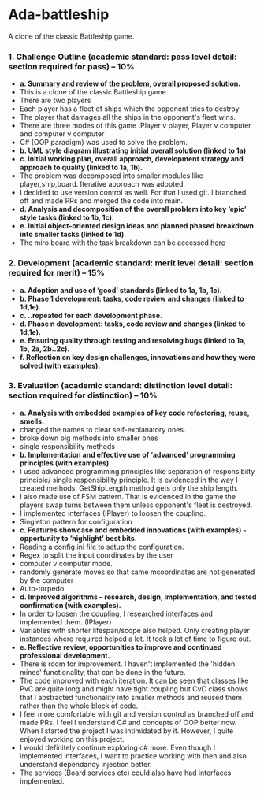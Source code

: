 # Ada-battleship
A clone of the classic Battleship game.

### 1. Challenge Outline (academic standard: pass level detail: section required for pass) – 10%

- **a. Summary and review of the problem, overall proposed solution.**
- This is a clone of the classic Battleship game
- There are two players
- Each player has a fleet of ships which the opponent tries to destroy
- The player that damages all the ships in the opponent's fleet wins.
- There are three modes of this game :Player v player, Player v computer and computer v computer
- C# (OOP paradigm) was used to solve the problem.
- **b. UML style diagram illustrating initial overall solution (linked to 1a)**
- **c. Initial working plan, overall approach, development strategy and approach to quality (linked to 1a,  1b).** 
- The problem was decomposed into smaller modules like player,ship,board. Iterative approach was adopted. 
- I decided to use version control as well. For that I used git. I branched off and made PRs and merged the code into main.
- **d. Analysis and decomposition of the overall problem into key ‘epic’ style tasks (linked to 1b, 1c).**
- **e. Initial object-oriented design ideas and planned phased breakdown into smaller tasks (linked to 1d).** 
- The miro board with the task breakdown can be accessed [here](https://miro.com/app/board/o9J_lrcEOcw=/?invite_link_id=423947767633)

### 2. Development (academic standard: merit level detail: section required for merit) – 15%

- **a. Adoption and use of ‘good’ standards (linked to 1a, 1b, 1c).** 
- **b. Phase 1 development: tasks, code review and changes (linked to 1d,1e).** 
- **c. ..repeated for each development phase.** 
- **d. Phase n development: tasks, code review and changes (linked to 1d,1e).** 
- **e. Ensuring quality through testing and resolving bugs (linked to 1a, 1b, 2a, 2b..2c).** 
- **f. Reflection on key design challenges, innovations and how they were solved (with examples).** 

### 3. Evaluation (academic standard: distinction level detail: section required for distinction) – 10% 

- **a. Analysis with embedded examples of key code refactoring, reuse, smells.** 
- changed the names to clear self-explanatory ones.
- broke down big methods into smaller ones
- single responsibility methods
- **b. Implementation and effective use of ‘advanced’ programming principles (with examples).**
- I used advanced programming principles like separation of responsibilty principle/ single responsibility principle. It is evidenced in the way I created methods. GetShipLength method gets only the ship length.
-  I also made use of FSM pattern. That is evidenced in the game the players swap turns between them unless opponent's fleet is destroyed.
-  I implemented interfaces (IPlayer) to loosen the coupling.
-  Singleton pattern for configuration
- **c. Features showcase and embedded innovations (with examples) - opportunity to ‘highlight’ best bits.**
- Reading a config.ini file to setup the configuration.
- Regex to split the input coordinates by the user
- computer v computer mode. 
- randomly generate moves so that same mcoordinates are not generated by the computer
- Auto-torpedo
- **d. Improved algorithms – research, design, implementation, and tested confirmation (with examples).** 
- In order to loosen the coupling, I researched interfaces and implemented them. (IPlayer)
- Variables with shorter lifespan/scope also helped. 
Only creating player instances where required helped a lot. It took a lot of time to figure out.
- **e. Reflective review, opportunities to improve and continued professional development.**
- There is room for improvement. I haven't implemented the 'hidden mines' functionality, that can be done in the future. 
- The code improved with each iteration. It can be seen that classes like PvC are quite long and might have tight coupling but CvC class shows that I abstracted functionality into smaller methods and reused them rather than the whole block of code.
- I feel more comfortable with git and version control as branched off and made PRs. I feel I understand C# and concepts of OOP better now. When I started the project I was intimidated by it. However, I quite enjoyed working on this project. 
- I would definitely continue exploring c# more. Even though I implemented interfaces, I want to practice working with then and also understand dependancy injection better.
- The services (Board services etc) could also have had interfaces implemented.
